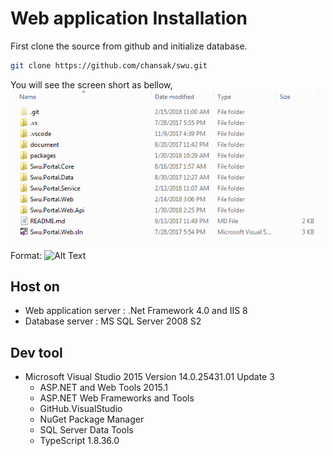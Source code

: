 # Web application Installation

First clone the source from github and initialize database.

```bash
git clone https://github.com/chansak/swu.git
```
You will see the screen short as bellow,
![Step 1:](/document/1-%20folder%20structure.png)
Format: ![Alt Text](url)

## Host on
 * Web application server : .Net Framework 4.0  and IIS 8
 * Database server : MS SQL Server 2008 S2
 
 ## Dev tool
  * Microsoft Visual Studio 2015 Version 14.0.25431.01 Update 3
    * ASP.NET and Web Tools 2015.1
    * ASP.NET Web Frameworks and Tools
    * GitHub.VisualStudio
    * NuGet Package Manager
    * SQL Server Data Tools
    * TypeScript   1.8.36.0
